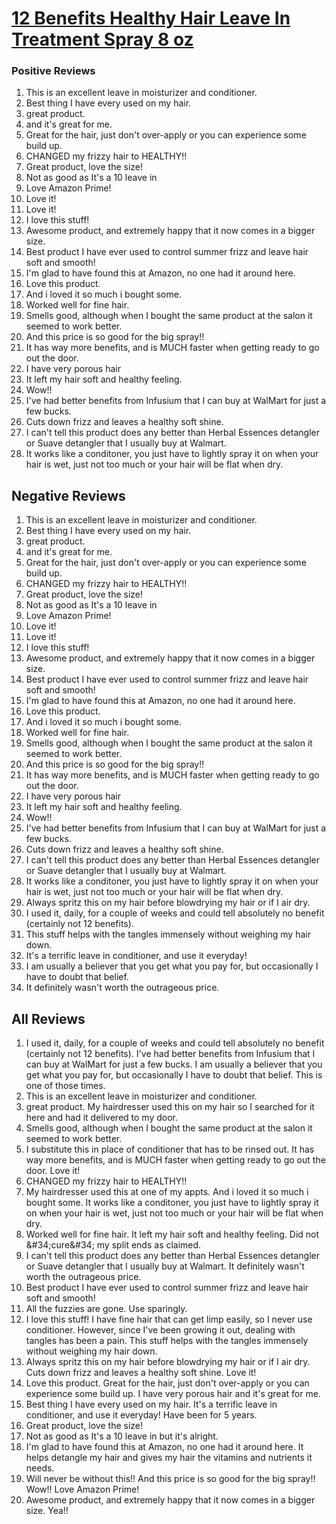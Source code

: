 # [12 Benefits Healthy Hair Leave In Treatment Spray 8 oz](https://products.checkmycream.com/products/12-Benefits-Healthy-Hair-Leave-In-Treatment-Spray-8-oz.html)

### Positive Reviews

<ol>
      <li>This is an excellent leave in moisturizer and conditioner.</li>
      <li>Best thing I have every used on my hair.  </li>
      <li>great product.</li>
      <li>and it&#x27;s great for me.</li>
      <li>Great for the hair, just don&#x27;t over-apply or you can experience some build up.  </li>
      <li>CHANGED my frizzy hair to HEALTHY!!</li>
      <li>Great product, love the size!</li>
      <li>Not as good as It&#x27;s a 10 leave in</li>
      <li>Love Amazon Prime!</li>
      <li>Love it!</li>
      <li>Love it!</li>
      <li>I love this stuff!  </li>
      <li>Awesome product, and extremely happy that it now comes in a bigger size.  </li>
      <li>Best product I have ever used to control summer frizz and leave hair soft and smooth!</li>
      <li>I&#x27;m glad to have found this at Amazon, no one had it around here.  </li>
      <li>Love this product.  </li>
      <li>And i loved it so much i bought some.</li>
      <li>Worked well for fine hair.  </li>
      <li>Smells good, although when I bought the same product at the salon it seemed to work better.</li>
      <li>And this price is so good for the big spray!!</li>
      <li>It has way more benefits, and is MUCH faster when getting ready to go out the door.  </li>
      <li>I have very porous hair</li>
      <li>It left my hair soft and healthy feeling.  </li>
      <li>Wow!!</li>
      <li>I&#x27;ve had better benefits from Infusium that I can buy at WalMart for just a few bucks.  </li>
      <li>Cuts down frizz and leaves a healthy soft shine.</li>
      <li>I can&#x27;t tell this product does any better than Herbal Essences detangler or Suave detangler that I usually buy at Walmart.</li>
      <li>It works like a conditoner, you just have to lightly spray it on when your hair is wet, just not too much or your hair will be flat when dry.</li>
</ol>


<h2>Negative Reviews</h2>
<ol>
<li> This is an excellent leave in moisturizer and conditioner.</li>
<li> Best thing I have every used on my hair.  </li>
<li> great product.</li>
<li> and it&#x27;s great for me.</li>
<li> Great for the hair, just don&#x27;t over-apply or you can experience some build up.  </li>
<li> CHANGED my frizzy hair to HEALTHY!!</li>
<li> Great product, love the size!</li>
<li> Not as good as It&#x27;s a 10 leave in</li>
<li> Love Amazon Prime!</li>
<li> Love it!</li>
<li> Love it!</li>
<li> I love this stuff!  </li>
<li> Awesome product, and extremely happy that it now comes in a bigger size.  </li>
<li> Best product I have ever used to control summer frizz and leave hair soft and smooth!</li>
<li> I&#x27;m glad to have found this at Amazon, no one had it around here.  </li>
<li> Love this product.  </li>
<li> And i loved it so much i bought some.</li>
<li> Worked well for fine hair.  </li>
<li> Smells good, although when I bought the same product at the salon it seemed to work better.</li>
<li> And this price is so good for the big spray!!</li>
<li> It has way more benefits, and is MUCH faster when getting ready to go out the door.  </li>
<li> I have very porous hair</li>
<li> It left my hair soft and healthy feeling.  </li>
<li> Wow!!</li>
<li> I&#x27;ve had better benefits from Infusium that I can buy at WalMart for just a few bucks.  </li>
<li> Cuts down frizz and leaves a healthy soft shine.</li>
<li> I can&#x27;t tell this product does any better than Herbal Essences detangler or Suave detangler that I usually buy at Walmart.</li>
<li> It works like a conditoner, you just have to lightly spray it on when your hair is wet, just not too much or your hair will be flat when dry.</li>
<li> Always spritz this on my hair before blowdrying my hair or if I air dry.</li>
<li> I used it, daily, for a couple of weeks and could tell absolutely no benefit (certainly not 12 benefits).  </li>
<li> This stuff helps with the tangles immensely without weighing my hair down.</li>
<li> It&#x27;s a terrific leave in conditioner, and use it everyday!</li>
<li> I am usually a believer that you get what you pay for, but occasionally I have to doubt that belief.  </li>
<li> It definitely wasn&#x27;t worth the outrageous price.</li>
</ol>

<h2>All Reviews</h2>

<ol>
    <li> I used it, daily, for a couple of weeks and could tell absolutely no benefit (certainly not 12 benefits).  I&#x27;ve had better benefits from Infusium that I can buy at WalMart for just a few bucks.  I am usually a believer that you get what you pay for, but occasionally I have to doubt that belief.  This is one of those times.</li>
    <li> This is an excellent leave in moisturizer and conditioner.</li>
    <li> great product. My hairdresser used this on my hair so I searched for it here and had it delivered to my door.</li>
    <li> Smells good, although when I bought the same product at the salon it seemed to work better.</li>
    <li> I substitute this in place of conditioner that has to be rinsed out.  It has way more benefits, and is MUCH faster when getting ready to go out the door.  Love it!</li>
    <li> CHANGED my frizzy hair to HEALTHY!!</li>
    <li> My hairdresser used this at one of my appts. And i loved it so much i bought some. It works like a conditoner, you just have to lightly spray it on when your hair is wet, just not too much or your hair will be flat when dry.</li>
    <li> Worked well for fine hair.  It left my hair soft and healthy feeling.  Did not &amp;#34;cure&amp;#34; my split ends as claimed.</li>
    <li> I can&#x27;t tell this product does any better than Herbal Essences detangler or Suave detangler that I usually buy at Walmart. It definitely wasn&#x27;t worth the outrageous price.</li>
    <li> Best product I have ever used to control summer frizz and leave hair soft and smooth!</li>
    <li> All the fuzzies are gone.  Use sparingly.</li>
    <li> I love this stuff!  I have fine hair that can get limp easily, so I never use conditioner.  However, since I&#x27;ve been growing it out, dealing with tangles has been a pain.  This stuff helps with the tangles immensely without weighing my hair down.</li>
    <li> Always spritz this on my hair before blowdrying my hair or if I air dry. Cuts down frizz and leaves a healthy soft shine. Love it!</li>
    <li> Love this product.  Great for the hair, just don&#x27;t over-apply or you can experience some build up.  I have very porous hair and it&#x27;s great for me.</li>
    <li> Best thing I have every used on my hair.  It&#x27;s a terrific leave in conditioner, and use it everyday! Have been for 5 years.</li>
    <li> Great product, love the size!</li>
    <li> Not as good as It&#x27;s a 10 leave in but it&#x27;s alright.</li>
    <li> I&#x27;m glad to have found this at Amazon, no one had it around here.  It helps detangle my hair and gives my hair the vitamins and nutrients it needs.</li>
    <li> Will never be without this!! And this price is so good for the big spray!! Wow!! Love Amazon Prime!</li>
    <li> Awesome product, and extremely happy that it now comes in a bigger size.  Yea!!</li>
</ol>




